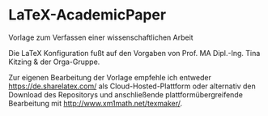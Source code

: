 # LaTeX-AcademicPaper
Vorlage zum Verfassen einer wissenschaftlichen Arbeit

Die LaTeX Konfiguration fußt auf den Vorgaben von Prof. MA Dipl.-Ing. Tina Kitzing & der Orga-Gruppe.

Zur eigenen Bearbeitung der Vorlage empfehle ich entweder https://de.sharelatex.com/ als Cloud-Hosted-Plattform oder alternativ den Download des Repositorys und anschließende plattformübergreifende Bearbeitung mit http://www.xm1math.net/texmaker/.
